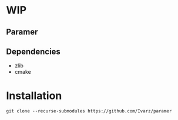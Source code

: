 # WIP
## Paramer
## Dependencies
* zlib
* cmake
# Installation

`git clone --recurse-submodules https://github.com/Ivarz/paramer`
